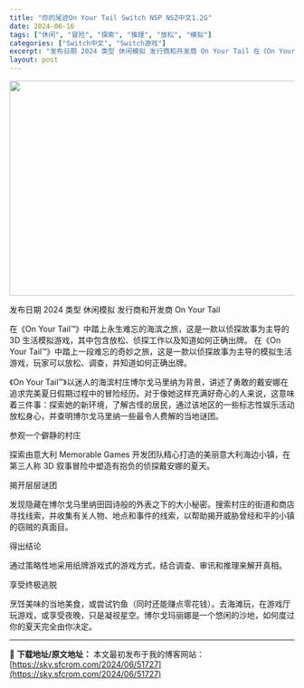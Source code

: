 ```yaml
---
title: "你的尾迹On Your Tail Switch NSP NSZ中文1.2G"
date: 2024-06-16
tags: ["休闲", "冒险", "探索", "推理", "放松", "模拟"]
categories: ["Switch中文", "Switch游戏"]
excerpt: "发布日期 2024 类型 休闲模拟 发行商和开发商 On Your Tail 在《On Your Tail™》中踏上永生难忘的海滨之旅，这是一款以侦探故事为主导的 3D 生活模拟游戏，其中包含放松、侦探工作以及知道如何正确出牌。 在《On Your Tail™》中踏上一段难忘的奇妙之旅，这是一款以侦&hellip;"
layout: post
---
```


<img class="aligncenter size-full wp-image-51728" src="https://sky.sfcrom.com/wp-content/uploads/2024/06/2024061606025271.webp" alt="" width="676" height="380" />

发布日期 2024
类型 休闲模拟
发行商和开发商 On Your Tail

在《On Your Tail™》中踏上永生难忘的海滨之旅，这是一款以侦探故事为主导的 3D 生活模拟游戏，其中包含放松、侦探工作以及知道如何正确出牌。
在《On Your Tail™》中踏上一段难忘的奇妙之旅，这是一款以侦探故事为主导的模拟生活游戏，玩家可以放松、调查，并知道如何正确出牌。

《On Your Tail™》以迷人的海滨村庄博尔戈马里纳为背景，讲述了勇敢的戴安娜在追求完美夏日假期过程中的冒险经历。对于像她这样充满好奇心的人来说，这意味着三件事：探索她的新环境，了解古怪的居民，通过该地区的一些标志性娱乐活动放松身心，并查明博尔戈马里纳一些最令人费解的当地谜团。

参观一个僻静的村庄

探索由意大利 Memorable Games 开发团队精心打造的美丽意大利海边小镇，在第三人称 3D 叙事冒险中塑造有抱负的侦探戴安娜的夏天。

揭开层层谜团

发现隐藏在博尔戈马里纳田园诗般的外表之下的大小秘密。搜索村庄的街道和商店寻找线索，并收集有关人物、地点和事件的线索，以帮助揭开威胁曾经和平的小镇的窃贼的真面目。

得出结论

通过策略性地采用纸牌游戏式的游戏方式，结合调查、审讯和推理来解开真相。

享受终极逃脱

烹饪美味的当地美食，或尝试钓鱼（同时还能赚点零花钱）。去海滩玩，在游戏厅玩游戏，或享受夜晚，只是凝视星空。博尔戈玛丽娜是一个悠闲的沙地，如何度过你的夏天完全由你决定。

---
📖 **下载地址/原文地址：** 本文最初发布于我的博客网站：[https://sky.sfcrom.com/2024/06/51727](https://sky.sfcrom.com/2024/06/51727)
